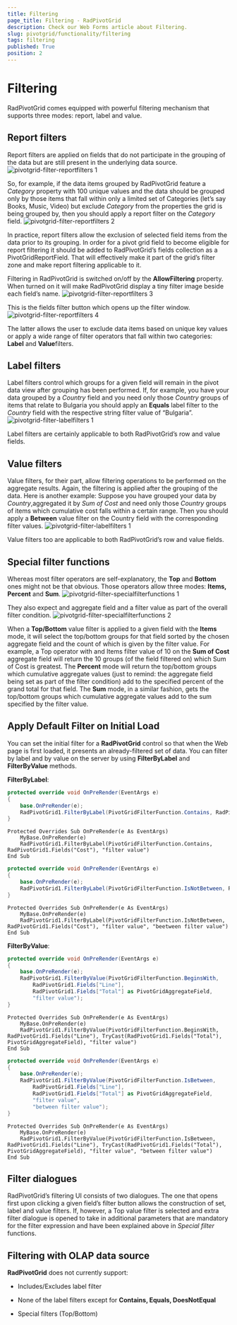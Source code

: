 ```yaml
---
title: Filtering
page_title: Filtering - RadPivotGrid
description: Check our Web Forms article about Filtering.
slug: pivotgrid/functionality/filtering
tags: filtering
published: True
position: 2
---
```


# Filtering



RadPivotGrid comes equipped with powerful filtering mechanism that supports three modes: report, label and value.

## Report filters

Report filters are applied on fields that do not participate in the grouping of the data but are still present in the underlying data source.
![pivotgrid-filter-reportfilters 1](images/pivotgrid-filter-reportfilters1.png)

So, for example, if the data items grouped by RadPivotGrid feature a *Category* property with 100 unique values and the data should be grouped only by those items that fall within only a limited set of Categories (let’s say Books, Music, Video) but exclude *Category* from the properties the grid is being grouped by, then you should apply a report filter on the *Category* field.
![pivotgrid-filter-reportfilters 2](images/pivotgrid-filter-reportfilters2.png)

In practice, report filters allow the exclusion of selected field items from the data prior to its grouping. In order for a pivot grid field to become eligible for report filtering it should be added to RadPivotGrid’s fields collection as a PivotGridReportField. That will effectively make it part of the grid’s filter zone and make report filtering applicable to it.

Filtering in RadPivotGrid is switched on/off by the **AllowFiltering** property. When turned on it will make RadPivotGrid display a tiny filter image beside each field’s name.
![pivotgrid-filter-reportfilters 3](images/pivotgrid-filter-reportfilters3.png)

This is the fields filter button which opens up the filter window.
![pivotgrid-filter-reportfilters 4](images/pivotgrid-filter-reportfilters4.png)

The latter allows the user to exclude data items based on unique key values or apply a wide range of filter operators that fall within two categories: **Label** and **Value**filters.

## Label filters

Label filters control which groups for a given field will remain in the pivot data view after grouping has been performed. If, for example, you have your data grouped by a *Country* field and you need only those *Country* groups of items that relate to Bulgaria you should apply an **Equals** label filter to the *Country* field with the respective string filter value of “Bulgaria”.
![pivotgrid-filter-labelfilters 1](images/pivotgrid-filter-labelfilters1.png)

Label filters are certainly applicable to both RadPivotGrid’s row and value fields.

## Value filters

Value filters, for their part, allow filtering operations to be performed on the aggregate results. Again, the filtering is applied after the grouping of the data. Here is another example: Suppose you have grouped your data by *Country*,aggregated it by *Sum of Cost* and need only those *Country* groups of items which cumulative cost falls within a certain range. Then you should apply a **Between** value filter on the Country field with the corresponding filter values.
![pivotgrid-filter-labelfilters 1](images/pivotgrid-filter-labelfilters1.png)

Value filters too are applicable to both RadPivotGrid’s row and value fields.

## Special filter functions

Whereas most filter operators are self-explanatory, the **Top** and **Bottom** ones might not be that obvious. Those operators allow three modes: **Items, Percent** and **Sum**.
![pivotgrid-filter-specialfilterfunctions 1](images/pivotgrid-filter-specialfilterfunctions1.png)

They also expect and aggregate field and a filter value as part of the overall filter condition.
![pivotgrid-filter-specialfilterfunctions 2](images/pivotgrid-filter-specialfilterfunctions2.png)

When a **Top/Bottom** value filter is applied to a given field with the **Items** mode, it will select the top/bottom groups for that field sorted by the chosen aggregate field and the count of which is given by the filter value. For example, a Top operator with and Items filter value of 10 on the **Sum of Cost** aggregate field will return the 10 groups (of the field filtered on) which Sum of Cost is greatest. The **Percent** mode will return the top/bottom groups which cumulative aggregate values (just to remind: the aggregate field being set as part of the filter condition) add to the specified percent of the grand total for that field. The **Sum** mode, in a similar fashion, gets the top/bottom groups which cumulative aggregate values add to the sum specified by the filter value.

## Apply Default Filter on Initial Load

You can set the initial filter for a **RadPivotGrid** control so that when the Web page is first loaded, it presents an already-filtered set of data. You can filter by label and by value on the server by using **FilterByLabel** and **FilterByValue** methods. 

**FilterByLabel**: 

````C#
protected override void OnPreRender(EventArgs e)
{
    base.OnPreRender(e);
    RadPivotGrid1.FilterByLabel(PivotGridFilterFunction.Contains, RadPivotGrid1.Fields["Cost"], "filter value");
}
````
````VB.NET
Protected Overrides Sub OnPreRender(e As EventArgs)
    MyBase.OnPreRender(e)
    RadPivotGrid1.FilterByLabel(PivotGridFilterFunction.Contains, RadPivotGrid1.Fields("Cost"), "filter value")
End Sub
````

````C#
protected override void OnPreRender(EventArgs e)
{
    base.OnPreRender(e);
    RadPivotGrid1.FilterByLabel(PivotGridFilterFunction.IsNotBetween, RadPivotGrid1.Fields["Cost"], "filter value", "beetween filter value");
}
````
````VB.NET
Protected Overrides Sub OnPreRender(e As EventArgs)
    MyBase.OnPreRender(e)
    RadPivotGrid1.FilterByLabel(PivotGridFilterFunction.IsNotBetween, RadPivotGrid1.Fields("Cost"), "filter value", "beetween filter value")
End Sub
````

**FilterByValue**: 

````C#
protected override void OnPreRender(EventArgs e)
{
    base.OnPreRender(e);
    RadPivotGrid1.FilterByValue(PivotGridFilterFunction.BeginsWith,
        RadPivotGrid1.Fields["Line"],
        RadPivotGrid1.Fields["Total"] as PivotGridAggregateField,
        "filter value");
}
````
````VB.NET
Protected Overrides Sub OnPreRender(e As EventArgs)
    MyBase.OnPreRender(e)
    RadPivotGrid1.FilterByValue(PivotGridFilterFunction.BeginsWith, RadPivotGrid1.Fields("Line"), TryCast(RadPivotGrid1.Fields("Total"), PivotGridAggregateField), "filter value")
End Sub
````

````C#
protected override void OnPreRender(EventArgs e)
{
    base.OnPreRender(e);
    RadPivotGrid1.FilterByValue(PivotGridFilterFunction.IsBetween,
        RadPivotGrid1.Fields["Line"],
        RadPivotGrid1.Fields["Total"] as PivotGridAggregateField,
        "filter value",
        "between filter value");
}
````
````VB.NET
Protected Overrides Sub OnPreRender(e As EventArgs)
    MyBase.OnPreRender(e)
    RadPivotGrid1.FilterByValue(PivotGridFilterFunction.IsBetween, RadPivotGrid1.Fields("Line"), TryCast(RadPivotGrid1.Fields("Total"), PivotGridAggregateField), "filter value", "between filter value")
End Sub
````

## Filter dialogues

RadPivotGrid’s filtering UI consists of two dialogues. The one that opens first upon clicking a given field’s filter button allows the construction of set, label and value filters. If, however, a Top value filter is selected and extra filter dialogue is opened to take in additional parameters that are mandatory for the filter expression and have been explained above in *Special filter* functions.

## Filtering with OLAP data source

**RadPivotGrid** does not currently support:

* Includes/Excludes label filter

* None of the label filters except for **Contains, Equals, DoesNotEqual**

* Special filters (Top/Bottom)
